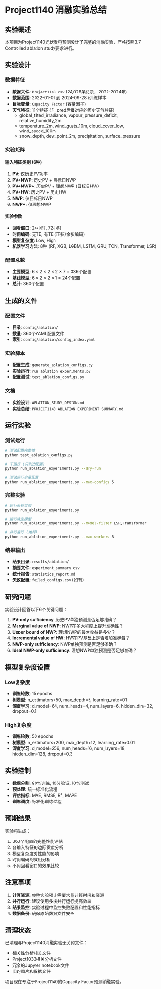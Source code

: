 # Project1140 消融实验总结

## 实验概述

本项目为Project1140光伏发电预测设计了完整的消融实验，严格按照3.7 Controlled ablation study要求进行。

## 实验设计

### 数据特征
- **数据文件**: `Project1140.csv` (24,028条记录，2022-2024年)
- **数据范围**: 2022-01-01 到 2024-09-28 (训练样本)
- **目标变量**: `Capacity Factor` (容量因子)
- **天气特征**: 11个特征 (与_pred后缀对应的历史天气特征)
  - global_tilted_irradiance, vapour_pressure_deficit, relative_humidity_2m
  - temperature_2m, wind_gusts_10m, cloud_cover_low, wind_speed_100m
  - snow_depth, dew_point_2m, precipitation, surface_pressure

### 实验矩阵

#### 输入特征类别 (6种)
1. **PV**: 仅历史PV功率
2. **PV+NWP**: 历史PV + 目标日NWP
3. **PV+NWP+**: 历史PV + 理想NWP (目标日HW)
4. **PV+HW**: 历史PV + 历史HW
5. **NWP**: 仅目标日NWP
6. **NWP+**: 仅理想NWP

#### 实验参数
- **回看窗口**: 24小时, 72小时
- **时间编码**: 无TE, 有TE (正弦/余弦编码)
- **模型复杂度**: Low, High
- **机器学习方法**: 8种 (RF, XGB, LGBM, LSTM, GRU, TCN, Transformer, LSR)

### 配置总数
- **主要模型**: 6 × 2 × 2 × 2 × 7 = 336个配置
- **基线模型**: 6 × 2 × 2 × 1 = 24个配置
- **总计**: 360个配置

## 生成的文件

### 配置文件
- **目录**: `config/ablation/`
- **数量**: 360个YAML配置文件
- **索引**: `config/ablation/config_index.yaml`

### 实验脚本
- **配置生成**: `generate_ablation_configs.py`
- **实验运行**: `run_ablation_experiments.py`
- **配置测试**: `test_ablation_configs.py`

### 文档
- **实验设计**: `ABLATION_STUDY_DESIGN.md`
- **实验总结**: `PROJECT1140_ABLATION_EXPERIMENT_SUMMARY.md`

## 运行实验

### 测试运行
```bash
# 测试配置完整性
python test_ablation_configs.py

# 干运行 (只列出配置)
python run_ablation_experiments.py --dry-run

# 测试运行少量配置
python run_ablation_experiments.py --max-configs 5
```

### 完整实验
```bash
# 运行所有实验
python run_ablation_experiments.py

# 运行特定模型
python run_ablation_experiments.py --model-filter LSR,Transformer

# 并行运行 (推荐)
python run_ablation_experiments.py --max-workers 8
```

### 结果输出
- **结果目录**: `results/ablation/`
- **摘要文件**: `experiment_summary.csv`
- **统计报告**: `statistics_report.md`
- **失败配置**: `failed_configs.csv` (如有)

## 研究问题

实验设计回答以下6个关键问题：

1. **PV-only sufficiency**: 历史PV单独预测是否足够准确？
2. **Marginal value of NWP**: NWP在多大程度上提升准确性？
3. **Upper bound of NWP**: 理想NWP的最大收益是多少？
4. **Incremental value of HW**: HW在PV基础上是否增加准确性？
5. **NWP-only sufficiency**: NWP单独预测是否足够准确？
6. **Ideal NWP-only sufficiency**: 理想NWP单独预测是否足够准确？

## 模型复杂度设置

### Low复杂度
- **训练轮数**: 15 epochs
- **树模型**: n_estimators=50, max_depth=5, learning_rate=0.1
- **深度学习**: d_model=64, num_heads=4, num_layers=6, hidden_dim=32, dropout=0.1

### High复杂度
- **训练轮数**: 50 epochs
- **树模型**: n_estimators=200, max_depth=12, learning_rate=0.01
- **深度学习**: d_model=256, num_heads=16, num_layers=18, hidden_dim=128, dropout=0.3

## 实验控制

- **数据分割**: 80%训练, 10%验证, 10%测试
- **预处理**: 统一标准化流程
- **评估指标**: MAE, RMSE, R², MAPE
- **训练调度**: 标准化训练过程

## 预期结果

实验将生成：
1. 360个配置的完整性能评估
2. 各输入特征的边际贡献分析
3. 模型复杂度对性能的影响
4. 时间编码的效用分析
5. 不同回看窗口的效果比较

## 注意事项

1. **计算资源**: 完整实验预计需要大量计算时间和资源
2. **并行运行**: 建议使用多核并行运行提高效率
3. **结果监控**: 实验过程中监控失败配置和性能指标
4. **数据备份**: 确保原始数据文件安全

## 清理状态

已清理与Project1140消融实验无关的文件：
- 相关性分析相关文件
- Project1033相关分析文件
- 冗余的Jupyter notebook文件
- 旧的图片和数据文件

项目现在专注于Project1140的Capacity Factor预测消融实验。
